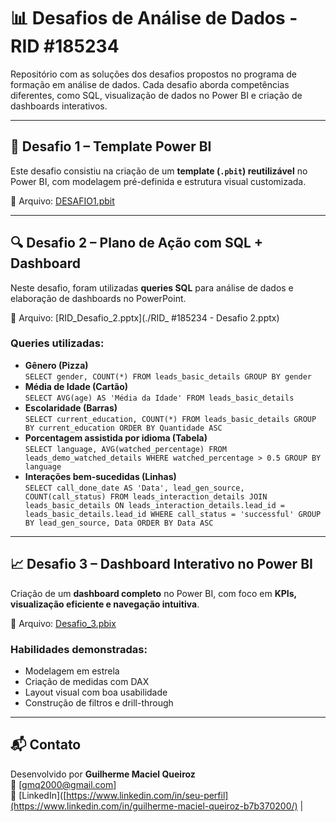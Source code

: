 # 📊 Desafios de Análise de Dados - RID #185234

Repositório com as soluções dos desafios propostos no programa de formação em análise de dados. Cada desafio aborda competências diferentes, como SQL, visualização de dados no Power BI e criação de dashboards interativos.

---

## 🧩 Desafio 1 – Template Power BI

Este desafio consistiu na criação de um **template (`.pbit`) reutilizável** no Power BI, com modelagem pré-definida e estrutura visual customizada.

📂 Arquivo: [DESAFIO1.pbit](./DESAFIO1.pbit)

---

## 🔍 Desafio 2 – Plano de Ação com SQL + Dashboard

Neste desafio, foram utilizadas **queries SQL** para análise de dados e elaboração de dashboards no PowerPoint.

📂 Arquivo: [RID_Desafio_2.pptx](./RID_ #185234 - Desafio 2.pptx)

### Queries utilizadas:
- **Gênero (Pizza)**  
  `SELECT gender, COUNT(*) FROM leads_basic_details GROUP BY gender`
- **Média de Idade (Cartão)**  
  `SELECT AVG(age) AS 'Média da Idade' FROM leads_basic_details`
- **Escolaridade (Barras)**  
  `SELECT current_education, COUNT(*) FROM leads_basic_details GROUP BY current_education ORDER BY Quantidade ASC`
- **Porcentagem assistida por idioma (Tabela)**  
  `SELECT language, AVG(watched_percentage) FROM leads_demo_watched_details WHERE watched_percentage > 0.5 GROUP BY language`
- **Interações bem-sucedidas (Linhas)**  
  `SELECT call_done_date AS 'Data', lead_gen_source, COUNT(call_status) FROM leads_interaction_details JOIN leads_basic_details ON leads_interaction_details.lead_id = leads_basic_details.lead_id WHERE call_status = 'successful' GROUP BY lead_gen_source, Data ORDER BY Data ASC`

---

## 📈 Desafio 3 – Dashboard Interativo no Power BI

Criação de um **dashboard completo** no Power BI, com foco em **KPIs, visualização eficiente e navegação intuitiva**.

📂 Arquivo: [Desafio_3.pbix](./#185234_Desafio_3.pbix)

### Habilidades demonstradas:
- Modelagem em estrela
- Criação de medidas com DAX
- Layout visual com boa usabilidade
- Construção de filtros e drill-through

---

## 📬 Contato

Desenvolvido por **Guilherme Maciel Queiroz**  
📧 [gmq2000@gmail.com]  
🔗 [LinkedIn]([https://www.linkedin.com/in/seu-perfil](https://www.linkedin.com/in/guilherme-maciel-queiroz-b7b370200/) | 





